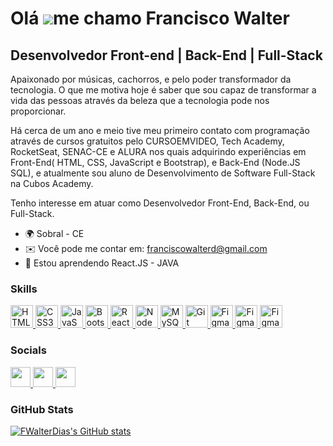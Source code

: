 Olá ![](https://user-images.githubusercontent.com/18350557/176309783-0785949b-9127-417c-8b55-ab5a4333674e.gif)me chamo Francisco Walter
========================================================================================================================================

Desenvolvedor Front-end | Back-End | Full-Stack
-----------------------------------------------

<p text-align="justify">
      Apaixonado por músicas, cachorros, e pelo poder transformador da tecnologia. O que me motiva hoje é saber que sou capaz de transformar a vida das pessoas através da beleza que a tecnologia pode nos proporcionar. 
</p>
<p text-align="justify">
      Há cerca de um ano e meio tive meu primeiro contato com programação através de cursos gratuitos pelo CURSOEMVIDEO, Tech Academy, RocketSeat, SENAC-CE e ALURA nos quais adquirindo experiências em Front-End( HTML, CSS, JavaScript e Bootstrap), e Back-End (Node.JS SQL), e atualmente sou aluno de Desenvolvimento de Software Full-Stack na Cubos Academy. 
</p>
<p text-align="justify">
      Tenho interesse em atuar como Desenvolvedor Front-End, Back-End, ou Full-Stack.
</p>


*   🌍  Sobral - CE
*   ✉️  Você pode me contar em: [franciscowalterd@gmail.com](mailto:franciscowalterd@gmail.com)
*   🧠  Estou aprendendo React.JS - JAVA
   

### Skills 
<p align="left">
     <a href="https://developer.mozilla.org/en-US/docs/Glossary/HTML5" target="_blank" rel="noreferrer">
            <img src="https://raw.githubusercontent.com/danielcranney/readme-generator/main/public/icons/skills/html5-colored.svg" width="36" height="36" alt="HTML5" />
            </a>
     <a href="https://www.w3.org/TR/CSS/#css" target="_blank" rel="noreferrer">
            <img src="https://raw.githubusercontent.com/danielcranney/readme-generator/main/public/icons/skills/css3-colored.svg" width="36" height="36" alt="CSS3" />
            </a>
     <a href="https://developer.mozilla.org/en-US/docs/Web/JavaScript" target="_blank" rel="noreferrer">
            <img src="https://raw.githubusercontent.com/danielcranney/readme-generator/main/public/icons/skills/javascript-colored.svg" width="36" height="36" alt="JavaScript" />
            </a>
     <a href="https://getbootstrap.com/" target="_blank" rel="noreferrer">
            <img src="https://raw.githubusercontent.com/danielcranney/readme-generator/main/public/icons/skills/bootstrap-colored.svg" width="36" height="36" alt="Bootstrap" />
            </a>
     <a href="https://reactjs.org/" target="_blank" rel="noreferrer">
            <img src="https://raw.githubusercontent.com/danielcranney/readme-generator/main/public/icons/skills/react-colored.svg" width="36" height="36" alt="React" />
            </a>
     <a href="https://nodejs.org/en/" target="_blank" rel="noreferrer">
            <img src="https://raw.githubusercontent.com/danielcranney/readme-generator/main/public/icons/skills/nodejs-colored.svg" width="36" height="36" alt="NodeJS" />
            </a>
      <a href="https://www.mysql.com/" target="_blank" rel="noreferrer">
            <img src="https://raw.githubusercontent.com/danielcranney/readme-generator/main/public/icons/skills/mysql-colored.svg" width="36" height="36" alt="MySQL" />
            </a> 
     <a href="https://git-scm.com/" target="_blank" rel="noreferrer">
            <img src="https://raw.githubusercontent.com/danielcranney/readme-generator/main/public/icons/skills/git-colored.svg" width="36" height="36" alt="Git" />
            </a>
     <a href="https://www.figma.com/" target="_blank" rel="noreferrer">
            <img src="https://raw.githubusercontent.com/danielcranney/readme-generator/main/public/icons/skills/figma-colored.svg" width="36" height="36" alt="Figma" />
            </a> 
     <a href="https://www.figma.com/" target="_blank" rel="noreferrer">
            <img src="https://raw.githubusercontent.com/danielcranney/readme-generator/main/public/icons/skills/postgres-colored.svg" width="36" height="36" alt="Figma" />
            </a>  
     <a href="https://www.figma.com/" target="_blank" rel="noreferrer">
            <img src="https://raw.githubusercontent.com/danielcranney/readme-generator/main/public/icons/skills/java-colored.svg" width="36" height="36" alt="Figma" />
            </a>  
</p>


### Socials
<p align="left">                       
      <a href="https://www.github.com/FWalterDias" target="_blank" rel="noreferrer">
            <img src="https://raw.githubusercontent.com/danielcranney/readme-generator/main/public/icons/socials/github.svg" width="32" height="32" />
      </a>   
      <a href="http://www.instagram.com/johannwerther" target="_blank" rel="noreferrer">
            <img src="https://raw.githubusercontent.com/danielcranney/readme-generator/main/public/icons/socials/instagram.svg" width="32" height="32" />
      </a>   
      <a href="https://www.linkedin.com/in/francisco-walter/" target="_blank" rel="noreferrer">
            <img src="https://raw.githubusercontent.com/danielcranney/readme-generator/main/public/icons/socials/linkedin.svg" width="32" height="32" />
      </a> 
</p>


### GitHub Stats

<a href="http://www.github.com/FWalterDias">
      <img src="https://github-readme-stats.vercel.app/api?username=FWalterDias&show_icons=true&hide=&count_private=true&title_color=0891b2&text_color=ffffff&icon_color=0891b2&bg_color=1c1917&hide_border=true&show_icons=true" alt="FWalterDias's GitHub stats" />
</a>
